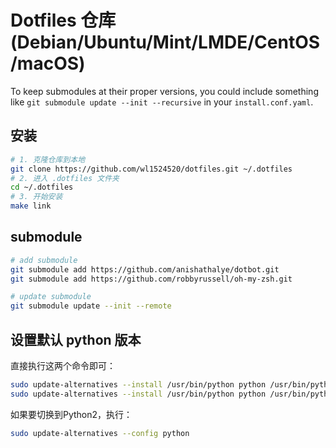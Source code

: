 # Dotfiles 仓库 (Debian/Ubuntu/Mint/LMDE/CentOS/macOS)

To keep submodules at their proper versions, you could include something like
`git submodule update --init --recursive` in your `install.conf.yaml`.

## 安装
```bash
# 1. 克隆仓库到本地
git clone https://github.com/wl1524520/dotfiles.git ~/.dotfiles
# 2. 进入 .dotfiles 文件夹
cd ~/.dotfiles
# 3. 开始安装
make link
```

## submodule
```bash
# add submodule
git submodule add https://github.com/anishathalye/dotbot.git
git submodule add https://github.com/robbyrussell/oh-my-zsh.git

# update submodule
git submodule update --init --remote
```

## 设置默认 python 版本
直接执行这两个命令即可：
```bash
sudo update-alternatives --install /usr/bin/python python /usr/bin/python2 100
sudo update-alternatives --install /usr/bin/python python /usr/bin/python3 150
```
如果要切换到Python2，执行：
```bash
sudo update-alternatives --config python
```

